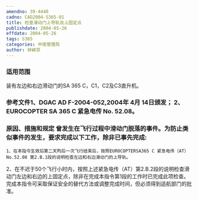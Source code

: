 ```yaml
---
amendno: 39-4440
cadno: CAD2004-S365-01
title: 检查滑动门上导轨及上固定点
publishdate: 2004-05-26
effdate: 2004-05-26
tags: S365
categories: 中南管理局
author: 钟颖芬
---
```


### 适用范围 
装有左边和右边滑动门的SA 365 C，C1，C2及C3直升机。

### 参考文件1、DGAC AD F-2004-052,2004年 4月 14日颁发； 2、EUROCOPTER SA 365 C 紧急电传 No. 52.08。

### 原因、措施和规定 曾发生在飞行过程中滑动门脱落的事件。为防止类似事件的发生，要求完成以下工作，除非已事先完成: 
    1、在本指令生效后第二天昀后一次飞行结束后，按照EUROCOPTERSA365 C 紧急电传（AT）No.52.08 第2.B.1段的说明检查左边和右边滑动门的上导轨。 
2、在不迟于50个飞行小时内，按照上述紧急电传（AT）第2.B.2段的说明检查滑动门左边和右边的上固定点，除非在完成本指令第1段的工作时已完成此项检查。 
    完成本指令可采取保证安全的替代方法或调整完成时间，但必须得到适航部门的批准。
